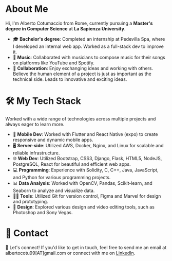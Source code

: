 # About Me 
Hi, I'm Alberto Cotumaccio from Rome, currently pursuing a **Master's degree in Computer Science** at **La Sapienza University**.
- 🎓 **Bachelor's degree**: Completed an internship at Pedevilla Spa, where I developed an internal web app. Worked as a full-stack dev to improve it.
- 🎵 **Music**: Collaborated with musicians to compose music for their songs on platforms like YouTube and Spotify.
- 💬 **Collaboration**: Enjoy exchanging ideas and working with others. Believe the human element of a project is just as important as the technical side. Leads to innovative and exciting ideas.

# 🛠️ My Tech Stack
Worked with a wide range of technologies across multiple projects and always eager to learn more.
- 📱 **Mobile Dev**: Worked with Flutter and React Native (expo) to create responsive and dynamic mobile apps.
- 🖥️ **Server-side**: Utilized AWS, Docker, Nginx, and Linux for scalable and reliable infrastructure.
- 🌐 **Web Dev**: Utilized Bootstrap, CSS3, Django, Flask, HTML5, NodeJS, PostgreSQL, React for beautiful and efficient web apps.
- 💻 **Programming**: Experience with Solidity, C, C++, Java, JavaScript, and Python for various programming projects.
- 📊 **Data Analysis**: Worked with OpenCV, Pandas, Scikit-learn, and Seaborn to analyze and visualize data.
- 👨‍💻 **Tools**: Utilized Git for version control, Figma and Marvel for design and prototyping.
- 🎨 **Design**: Explored various design and video editing tools, such as Photoshop and Sony Vegas.

# 📩 Contact
🤝 Let's connect! If you'd like to get in touch, feel free to send me an email at albertocotu99[AT]gmail.com or connect with me on [LinkedIn](https://www.linkedin.com/in/alberto-cotumaccio-8b8443229/).
